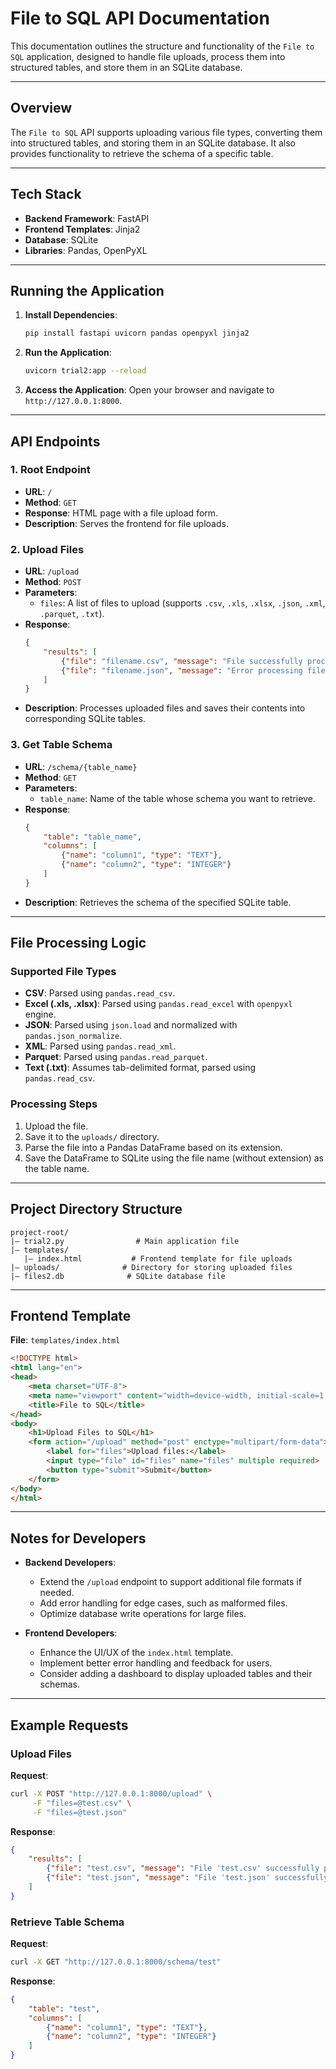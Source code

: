 # File to SQL API Documentation

This documentation outlines the structure and functionality of the `File to SQL` application, designed to handle file uploads, process them into structured tables, and store them in an SQLite database.

---

## Overview
The `File to SQL` API supports uploading various file types, converting them into structured tables, and storing them in an SQLite database. It also provides functionality to retrieve the schema of a specific table.

---

## Tech Stack
- **Backend Framework**: FastAPI
- **Frontend Templates**: Jinja2
- **Database**: SQLite
- **Libraries**: Pandas, OpenPyXL

---

## Running the Application

1. **Install Dependencies**:
   ```bash
   pip install fastapi uvicorn pandas openpyxl jinja2
   ```

2. **Run the Application**:
   ```bash
   uvicorn trial2:app --reload
   ```

3. **Access the Application**:
   Open your browser and navigate to `http://127.0.0.1:8000`.

---

## API Endpoints

### 1. **Root Endpoint**
- **URL**: `/`
- **Method**: `GET`
- **Response**: HTML page with a file upload form.
- **Description**: Serves the frontend for file uploads.

### 2. **Upload Files**
- **URL**: `/upload`
- **Method**: `POST`
- **Parameters**:
  - `files`: A list of files to upload (supports `.csv`, `.xls`, `.xlsx`, `.json`, `.xml`, `.parquet`, `.txt`).
- **Response**:
  ```json
  {
      "results": [
          {"file": "filename.csv", "message": "File successfully processed and saved to table 'filename'."},
          {"file": "filename.json", "message": "Error processing file: ..."}
      ]
  }
  ```
- **Description**: Processes uploaded files and saves their contents into corresponding SQLite tables.

### 3. **Get Table Schema**
- **URL**: `/schema/{table_name}`
- **Method**: `GET`
- **Parameters**:
  - `table_name`: Name of the table whose schema you want to retrieve.
- **Response**:
  ```json
  {
      "table": "table_name",
      "columns": [
          {"name": "column1", "type": "TEXT"},
          {"name": "column2", "type": "INTEGER"}
      ]
  }
  ```
- **Description**: Retrieves the schema of the specified SQLite table.

---

## File Processing Logic

### Supported File Types
- **CSV**: Parsed using `pandas.read_csv`.
- **Excel (.xls, .xlsx)**: Parsed using `pandas.read_excel` with `openpyxl` engine.
- **JSON**: Parsed using `json.load` and normalized with `pandas.json_normalize`.
- **XML**: Parsed using `pandas.read_xml`.
- **Parquet**: Parsed using `pandas.read_parquet`.
- **Text (.txt)**: Assumes tab-delimited format, parsed using `pandas.read_csv`.

### Processing Steps
1. Upload the file.
2. Save it to the `uploads/` directory.
3. Parse the file into a Pandas DataFrame based on its extension.
4. Save the DataFrame to SQLite using the file name (without extension) as the table name.

---

## Project Directory Structure
```
project-root/
|— trial2.py                # Main application file
|— templates/
   |— index.html           # Frontend template for file uploads
|— uploads/              # Directory for storing uploaded files
|— files2.db              # SQLite database file
```

---

## Frontend Template
**File**: `templates/index.html`
```html
<!DOCTYPE html>
<html lang="en">
<head>
    <meta charset="UTF-8">
    <meta name="viewport" content="width=device-width, initial-scale=1.0">
    <title>File to SQL</title>
</head>
<body>
    <h1>Upload Files to SQL</h1>
    <form action="/upload" method="post" enctype="multipart/form-data">
        <label for="files">Upload files:</label>
        <input type="file" id="files" name="files" multiple required>
        <button type="submit">Submit</button>
    </form>
</body>
</html>
```

---

## Notes for Developers
- **Backend Developers**:
  - Extend the `/upload` endpoint to support additional file formats if needed.
  - Add error handling for edge cases, such as malformed files.
  - Optimize database write operations for large files.

- **Frontend Developers**:
  - Enhance the UI/UX of the `index.html` template.
  - Implement better error handling and feedback for users.
  - Consider adding a dashboard to display uploaded tables and their schemas.

---

## Example Requests

### Upload Files
**Request**:
```bash
curl -X POST "http://127.0.0.1:8000/upload" \
     -F "files=@test.csv" \
     -F "files=@test.json"
```

**Response**:
```json
{
    "results": [
        {"file": "test.csv", "message": "File 'test.csv' successfully processed and saved to table 'test'."},
        {"file": "test.json", "message": "File 'test.json' successfully processed and saved to table 'test'."}
    ]
}
```

### Retrieve Table Schema
**Request**:
```bash
curl -X GET "http://127.0.0.1:8000/schema/test"
```

**Response**:
```json
{
    "table": "test",
    "columns": [
        {"name": "column1", "type": "TEXT"},
        {"name": "column2", "type": "INTEGER"}
    ]
}
```

